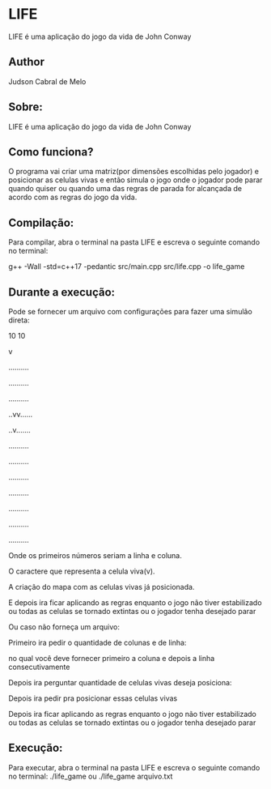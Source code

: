 # LIFE
LIFE é uma aplicação do jogo da vida de John Conway

## Author

Judson Cabral de Melo

## Sobre:
LIFE é uma aplicação do jogo da vida de John Conway

## Como funciona?
O programa vai criar uma matriz(por dimensões escolhidas pelo jogador) e posicionar as celulas vivas e então simula o jogo onde
o jogador pode parar quando quiser ou quando uma das regras de parada for alcançada de acordo com as regras do jogo da vida.

## Compilação:
Para compilar, abra o terminal na pasta LIFE e escreva o seguinte comando no terminal:

g++ -Wall -std=c++17 -pedantic src/main.cpp src/life.cpp -o life_game


## Durante a execução:
Pode se fornecer um arquivo com configurações para fazer uma simulão direta:

10 10

v

..........

..........

..........

..vv......

..v.......

..........

..........

..........

..........

..........

..........

..........


Onde os primeiros números seriam a linha e coluna.

O caractere que representa a celula viva(v).

A criação do mapa com as celulas vivas já posicionada.

E depois ira ficar aplicando as regras enquanto o jogo não tiver estabilizado ou todas as celulas se tornado extintas ou o jogador tenha desejado parar

Ou caso não forneça um arquivo:

Primeiro ira pedir o quantidade de colunas e de linha:

no qual você deve fornecer primeiro a coluna e depois a linha consecutivamente

Depois ira perguntar quantidade de celulas vivas deseja posiciona:

Depois ira pedir pra posicionar essas celulas vivas

Depois ira ficar aplicando as regras enquanto o jogo não tiver estabilizado ou todas as celulas se tornado extintas ou o jogador tenha desejado parar

## Execução:
Para executar, abra o terminal na pasta LIFE e escreva o seguinte comando no terminal:
./life_game
ou
./life_game arquivo.txt

